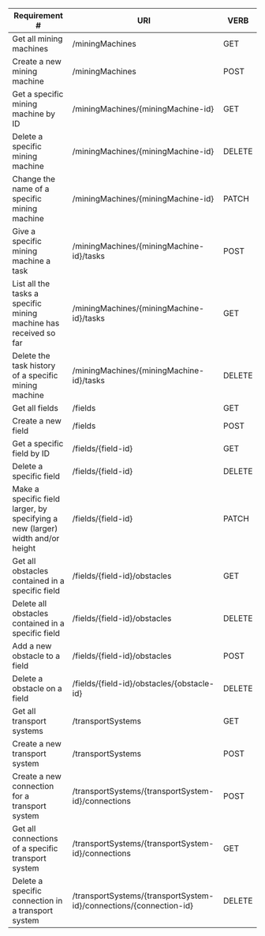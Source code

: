 |Requirement # | URI | VERB |
|---|---|---|
| Get all mining machines                                                        | /miningMachines | GET |
| Create a new mining machine                                                    | /miningMachines | POST |
| Get a specific mining machine by ID                                            | /miningMachines/{miningMachine-id} | GET |
| Delete a specific mining machine                                               | /miningMachines/{miningMachine-id} | DELETE |
| Change the name of a specific mining machine                                   | /miningMachines/{miningMachine-id} | PATCH |
| Give a specific mining machine a task                                          | /miningMachines/{miningMachine-id}/tasks | POST |
| List all the tasks a specific mining machine has received so far               | /miningMachines/{miningMachine-id}/tasks | GET |
| Delete the task history of a specific mining machine                           | /miningMachines/{miningMachine-id}/tasks | DELETE |
| Get all fields                                                                 | /fields | GET |
| Create a new field                                                             | /fields | POST |
| Get a specific field by ID                                                     | /fields/{field-id} | GET |
| Delete a specific field                                                        | /fields/{field-id} | DELETE |
| Make a specific field larger, by specifying a new (larger) width and/or height | /fields/{field-id}| PATCH |
| Get all obstacles contained in a specific field                                | /fields/{field-id}/obstacles | GET |
| Delete all obstacles contained in a specific field                             | /fields/{field-id}/obstacles | DELETE |
| Add a new obstacle to a field                                                  | /fields/{field-id}/obstacles | POST |
| Delete a obstacle on a field                                                   | /fields/{field-id}/obstacles/{obstacle-id}| DELETE |
| Get all transport systems                                                      | /transportSystems | GET |
| Create a new transport system                                                  | /transportSystems | POST |
| Create a new connection for a transport system                                 | /transportSystems/{transportSystem-id}/connections | POST |
| Get all connections of a specific transport system                             | /transportSystems/{transportSystem-id}/connections | GET |
| Delete a specific connection in a transport system                             | /transportSystems/{transportSystem-id}/connections/{connection-id}| DELETE |